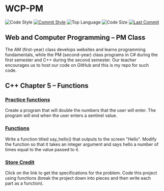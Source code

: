 # WCP-PM

![Code Style](https://img.shields.io/badge/code_style-VS_Code-blue.svg?style=flat)
[![Commit Style](https://img.shields.io/badge/commit_style-gitmoji-yellow.svg?style=flat)](https://gitmoji.carloscuesta.me/)
![Top Language](https://img.shields.io/github/languages/top/doccodes/wcp-pm.svg?style=flat)
![Code Size](https://img.shields.io/github/languages/code-size/doccodes/wcp-pm.svg?style=flat)
[![Last Commit](https://img.shields.io/github/last-commit/doccodes/wcp-pm.svg?style=flat)](https://github.com/doccodes/wcp-pm/commit/master)

## Web and Computer Programming &ndash; PM Class
The AM (first-year) class develops websites and learns programming fundamentals, while the PM (second-year) class programs in C# during the first semester and C++ during the second semester. Our teacher encourages us to host our code on GitHub and this is my repo for such code.

## C++ Chapter 5 &ndash; Functions
### [Practice functions](vsdoubler)
Create a program that will double the numbers that the user will enter. The program will end when the user enters a sentinel value.
### [Functions](vsfunctions)
Write a function titled say_hello() that outputs to the screen "Hello". Modify the function so that it takes an integer argument and says hello a number of times equal to the value passed to it.
### [Store Credit](vsstorecredit)
Click on the link to get the specifications for the problem. Code this project using functions (break the project down into pieces and then write each part as a function).
